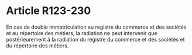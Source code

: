 # Article R123-230

En cas de double immatriculation au registre du commerce et des sociétés et au répertoire des métiers, la radiation ne peut intervenir que postérieurement à la radiation du registre du commerce et des sociétés et du répertoire des métiers.
